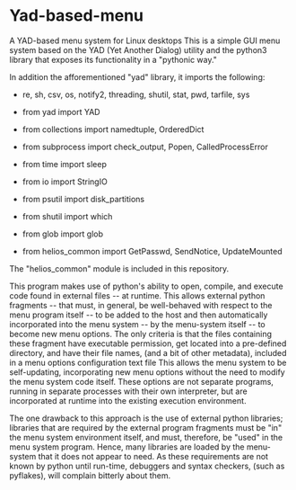# Yad-based-menu
A YAD-based menu system for Linux desktops
This is a simple GUI menu system based on the YAD (Yet Another Dialog) utility and the python3 library that exposes its functionality in a "pythonic way."

In addition the afforementioned "yad" library, it imports the following:

  * re, sh, csv, os, notify2, threading, shutil, stat, pwd, tarfile, sys
  * from yad import YAD
  * from collections import namedtuple, OrderedDict
  * from subprocess import check_output, Popen, CalledProcessError
  * from time import sleep
  * from io import StringIO
  * from psutil import disk_partitions
  * from shutil import which
  * from glob import glob

  * from helios_common import GetPasswd, SendNotice, UpdateMounted
  
The "helios_common" module is included in this repository.

This program makes use of python's ability to open, compile, and execute code found in external files -- at runtime.  This allows external python fragments -- that must, in general, be well-behaved with respect to the menu program itself -- to be added to the host and then automatically incorporated into the menu system -- by the menu-system itself -- to become new menu options.  The only criteria is that the files containing these fragment have executable permission, get located into a pre-defined directory, and have their file names, (and a bit of other metadata), included in a menu options configuration text file  This allows the menu system to be self-updating, incorporating new menu options without the need to modify the menu system code itself.  These options are not separate programs, running in separate processes with their own interpreter, but are incorporated at runtime into the existing execution environment.

The one drawback to this approach is the use of external python libraries; libraries that are required by the external program fragments must be "in" the menu system environment itself, and must, therefore, be "used" in the menu system program.  Hence, many libraries are loaded by the menu-system that it does not appear to need.  As these requirements are not known by python until run-time, debuggers and syntax checkers, (such as pyflakes), will complain bitterly about them.

